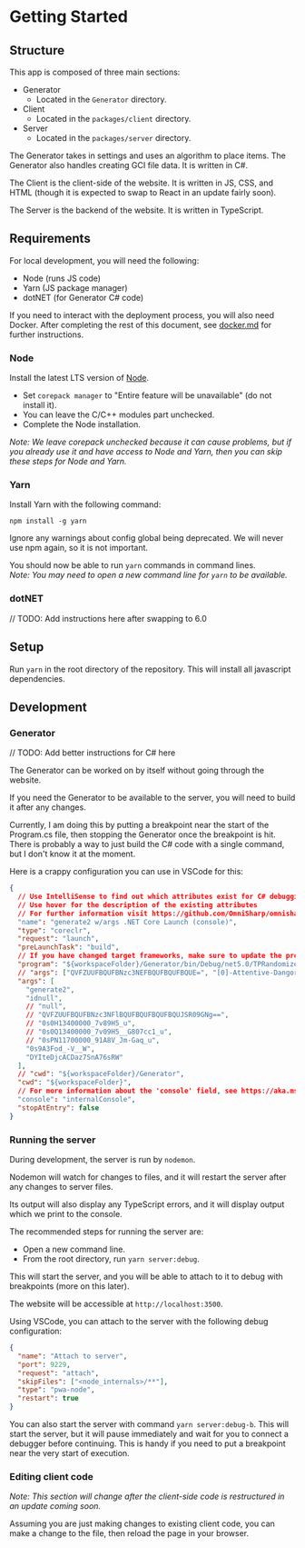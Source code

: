 # Getting Started

## Structure

This app is composed of three main sections:

- Generator
  - Located in the `Generator` directory.
- Client
  - Located in the `packages/client` directory.
- Server
  - Located in the `packages/server` directory.

The Generator takes in settings and uses an algorithm to place items.
The Generator also handles creating GCI file data.
It is written in C#.

The Client is the client-side of the website.
It is written in JS, CSS, and HTML (though it is expected to swap to React in an update fairly soon).

The Server is the backend of the website.
It is written in TypeScript.

## Requirements

For local development, you will need the following:

- Node (runs JS code)
- Yarn (JS package manager)
- dotNET (for Generator C# code)

If you need to interact with the deployment process, you will also need Docker.
After completing the rest of this document, see [docker.md](./docker.md) for further instructions.

### Node

Install the latest LTS version of [Node](https://nodejs.org/en/).

- Set `corepack manager` to "Entire feature will be unavailable" (do not install it).
- You can leave the C/C++ modules part unchecked.
- Complete the Node installation.

_Note: We leave corepack unchecked because it can cause problems, but if you already use it and have access to Node and Yarn, then you can skip these steps for Node and Yarn._

### Yarn

Install Yarn with the following command:

`npm install -g yarn`

Ignore any warnings about config global being deprecated.
We will never use npm again, so it is not important.

You should now be able to run `yarn` commands in command lines.<br>
_Note: You may need to open a new command line for `yarn` to be available._

### dotNET

// TODO: Add instructions here after swapping to 6.0

## Setup

Run `yarn` in the root directory of the repository.
This will install all javascript dependencies.

## Development

### Generator

// TODO: Add better instructions for C# here

The Generator can be worked on by itself without going through the website.

If you need the Generator to be available to the server, you will need to build it after any changes.

Currently, I am doing this by putting a breakpoint near the start of the Program.cs file, then stopping the Generator once the breakpoint is hit.
There is probably a way to just build the C# code with a single command, but I don't know it at the moment.

Here is a crappy configuration you can use in VSCode for this:

```json
{
  // Use IntelliSense to find out which attributes exist for C# debugging
  // Use hover for the description of the existing attributes
  // For further information visit https://github.com/OmniSharp/omnisharp-vscode/blob/master/debugger-launchjson.md
  "name": "generate2 w/args .NET Core Launch (console)",
  "type": "coreclr",
  "request": "launch",
  "preLaunchTask": "build",
  // If you have changed target frameworks, make sure to update the program path.
  "program": "${workspaceFolder}/Generator/bin/Debug/net5.0/TPRandomizer.dll",
  // "args": ["QVFZUUFBQUFBNzc3NEFBQUFBQUFBQUE=", "[0]-Attentive-Dangoro"],
  "args": [
    "generate2",
    "idnull",
    // "null",
    // "QVFZUUFBQUFBNzc3NFlBQUFBQUFBQUFBQUJSR09GNg==",
    // "0s0H13400000_7v89H5_u",
    // "0s0Q13400000_7v09H5__G807cc1_u",
    // "0sPN11700000_91A8V_Jm-Gaq_u",
    "0s9A3Fod_-V__W",
    "DYIteDjcACDaz7SnA76sRW"
  ],
  // "cwd": "${workspaceFolder}/Generator",
  "cwd": "${workspaceFolder}",
  // For more information about the 'console' field, see https://aka.ms/VSCode-CS-LaunchJson-Console
  "console": "internalConsole",
  "stopAtEntry": false
}
```

### Running the server

During development, the server is run by `nodemon`.

Nodemon will watch for changes to files, and it will restart the server after any changes to server files.

Its output will also display any TypeScript errors, and it will display output which we print to the console.

The recommended steps for running the server are:

- Open a new command line.
- From the root directory, run `yarn server:debug`.

This will start the server, and you will be able to attach to it to debug with breakpoints (more on this later).

The website will be accessible at `http://localhost:3500`.

Using VSCode, you can attach to the server with the following debug configuration:

```json
{
  "name": "Attach to server",
  "port": 9229,
  "request": "attach",
  "skipFiles": ["<node_internals>/**"],
  "type": "pwa-node",
  "restart": true
}
```

You can also start the server with command `yarn server:debug-b`.
This will start the server, but it will pause immediately and wait for you to connect a debugger before continuing.
This is handy if you need to put a breakpoint near the very start of execution.

### Editing client code

_Note: This section will change after the client-side code is restructured in an update coming soon._

Assuming you are just making changes to existing client code, you can make a change to the file, then reload the page in your browser.
